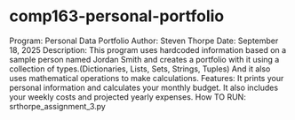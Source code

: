 # comp163-personal-portfolio
 Program: Personal Data Portfolio
 Author: Steven Thorpe
 Date: September 18, 2025
 Description:
     This program uses hardcoded information based on a
     sample person named Jordan Smith and creates a portfolio with it using
     a collection of types.(Dictionaries, Lists, Sets, Strings, Tuples)
     And it also uses mathematical operations to make calculations.
Features: 
    It prints your personal information and calculates your monthly budget. It also includes your weekly costs and projected yearly expenses.
How TO RUN:
    srthorpe_assignment_3.py